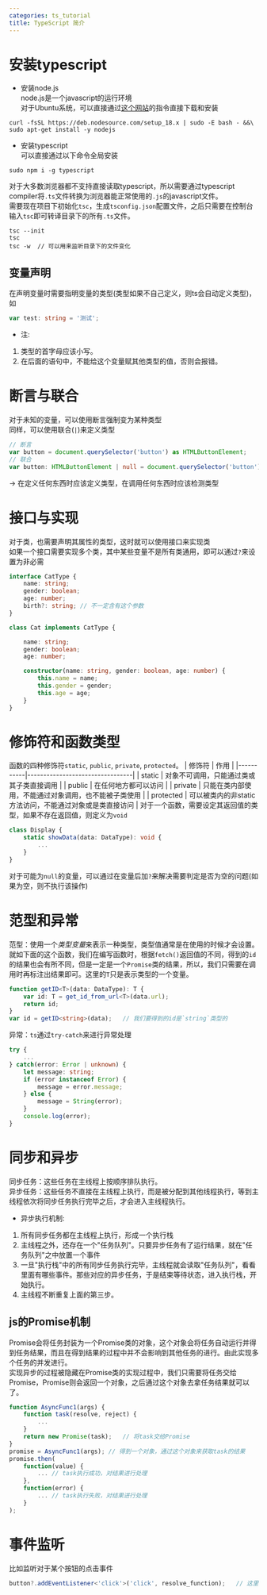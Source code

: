 ```yaml
---
categories: ts_tutorial
title: TypeScript 简介
---
```


# 安装typescript  
- 安装node.js  
node.js是一个javascript的运行环境  
对于Ubuntu系统，可以直接通过[这个网站](https://nodejs.org/en/download/package-manager/)的指令直接下载和安装  
``` shell
curl -fsSL https://deb.nodesource.com/setup_18.x | sudo -E bash - &&\
sudo apt-get install -y nodejs
```

- 安装typescript  
可以直接通过以下命令全局安装  
``` shell
sudo npm i -g typescript
```

对于大多数浏览器都不支持直接读取typescript，所以需要通过typescript compiler将`.ts`文件转换为浏览器能正常使用的`.js`的javascript文件。  
需要现在项目下初始化`tsc`，生成`tsconfig.json`配置文件，之后只需要在控制台输入`tsc`即可转译目录下的所有`.ts`文件。  
``` shell
tsc --init
tsc
tsc -w  // 可以用来监听目录下的文件变化
```  

## 变量声明  
在声明变量时需要指明变量的类型(类型如果不自己定义，则ts会自动定义类型)，如  
``` ts
var test: string = '测试';
```
- 注:  
1. 类型的首字母应该小写。  
2. 在后面的语句中，不能给这个变量赋其他类型的值，否则会报错。  

# 断言与联合  
对于未知的变量，可以使用断言强制变为某种类型  
同样，可以使用联合(`|`)来定义类型  
``` ts
// 断言
var button = document.querySelector('button') as HTMLButtonElement;
// 联合
var button: HTMLButtonElement | null = document.querySelector('button');
```  
-> 在定义任何东西时应该定义类型，在调用任何东西时应该检测类型  

# 接口与实现
对于类，也需要声明其属性的类型，这时就可以使用接口来实现类  
如果一个接口需要实现多个类，其中某些变量不是所有类通用，即可以通过`?`来设置为非必需  
``` ts
interface CatType {
    name: string;
    gender: boolean;
    age: number;
    birth?: string; // 不一定含有这个参数
}

class Cat implements CatType {

    name: string;
    gender: boolean;
    age: number;

    constructor(name: string, gender: boolean, age: number) {
        this.name = name;
        this.gender = gender;
        this.age = age;
    }
}
```

# 修饰符和函数类型  
函数的四种修饰符`static`, `public`, `private`, `protected`。
| 修饰符       | 作用                              |
|-----------|---------------------------------|
| static    | 对象不可调用，只能通过类或其子类直接调用            |
| public    | 在任何地方都可以访问                      |
| private   | 只能在类内部使用，不能通过对象调用，也不能被子类使用      |
| protected | 可以被类内的非static方法访问，不能通过对象或是类直接访问 |
对于一个函数，需要设定其返回值的类型，如果不存在返回值，则定义为`void`  
``` ts
class Display {
    static showData(data: DataType): void {
        ...
    }
}
```
对于可能为`null`的变量，可以通过在变量后加`?`来解决需要判定是否为空的问题(如果为空，则不执行该操作)  

# 范型和异常
范型：使用一个*类型变量*来表示一种类型，类型值通常是在使用的时候才会设置。  
就如下面的这个函数，我们在编写函数时，根据`fetch()`返回值的不同，得到的`id`的结果也会有所不同，但是一定是一个`Promise`类的结果，所以，我们只需要在调用时再标注出结果即可。这里的`T`只是表示类型的一个变量。  
``` ts
function getID<T>(data: DataType): T {
    var id: T = get_id_from_url<T>(data.url);
    return id;
}
var id = getID<string>(data);   // 我们要得到的id是`string`类型的
```
异常：`ts`通过`try-catch`来进行异常处理  
``` ts
try {
    ...
} catch(error: Error | unknown) {
    let message: string;
    if (error instanceof Error) {
        message = error.message;
    } else {
        message = String(error);
    }
    console.log(error);
}
```

# 同步和异步  
同步任务：这些任务在主线程上按顺序排队执行。  
异步任务：这些任务不直接在主线程上执行，而是被分配到其他线程执行，等到主线程依次将同步任务执行完毕之后，才会进入主线程执行。  
- 异步执行机制:  
1. 所有同步任务都在主线程上执行，形成一个执行栈  
2. 主线程之外，还存在一个"任务队列"。只要异步任务有了运行结果，就在"任务队列"之中放置一个事件  
3. 一旦"执行栈"中的所有同步任务执行完毕，主线程就会读取"任务队列"，看看里面有哪些事件。那些对应的异步任务，于是结束等待状态，进入执行栈，开始执行。  
4. 主线程不断重复上面的第三步。  

## js的Promise机制  
Promise会将任务封装为一个Promise类的对象，这个对象会将任务自动运行并得到任务结果，而且在得到结果的过程中并不会影响到其他任务的进行。由此实现多个任务的并发进行。  
实现异步的过程被隐藏在Promise类的实现过程中，我们只需要将任务交给Promise，Promise则会返回一个对象，之后通过这个对象去拿任务结果就可以了。  

``` js
function AsyncFunc1(args) {
    function task(resolve, reject) {
        ...
    }
    return new Promise(task);   // 将task交给Promise
}
promise = AsyncFunc1(args); // 得到一个对象，通过这个对象来获取task的结果
promise.then(
    function(value) {
        ... // task执行成功，对结果进行处理
    },
    function(error) {
        ... // task执行失败，对结果进行处理
    }
);
```

# 事件监听  
比如监听对于某个按钮的点击事件  
``` ts
button?.addEventListener<'click'>('click', resolve_function);   // 这里最好标注范型，可以防止写错事件名称
```

